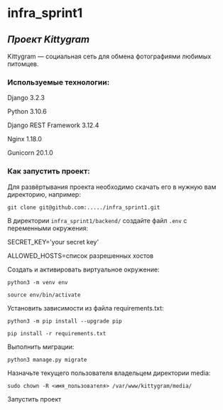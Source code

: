 # infra_sprint1

## *Проект Kittygram*
Kittygram — социальная сеть для обмена фотографиями любимых питомцев.

### Используемые технологии:
Django 3.2.3

Python 3.10.6

Django REST Framework 3.12.4

Nginx 1.18.0

Gunicorn 20.1.0


### Как запустить проект:

Для развёртывания проекта необходимо скачать его в нужную вам директорию, например:

```git clone git@github.com:...../infra_sprint1.git```

В директории ```infra_sprint1/backend/``` создайте файл ```.env``` с переменными окружения:

SECRET_KEY='your secret key'

ALLOWED_HOSTS=список разрешенных хостов

Cоздать и активировать виртуальное окружение:

```python3 -m venv env```

```source env/bin/activate```

Установить зависимости из файла requirements.txt:

```python3 -m pip install --upgrade pip```

```pip install -r requirements.txt```

Выполнить миграции:

```python3 manage.py migrate```

Назначьте текущего пользователя владельцем директории media:

```sudo chown -R <имя_пользователя> /var/www/kittygram/media/```

Запустить проект
